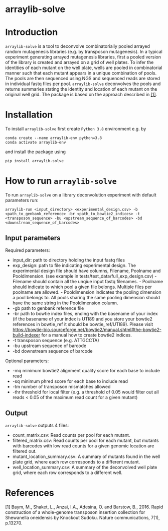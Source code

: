 # arraylib-solve

# Introduction

`arraylib-solve` is a tool to deconvolve combinatorially pooled arrayed random mutagenesis libraries (e.g. by transposon mutagenesis). In a typical experiment generating arrayed mutagenesis libraries, first a pooled version of the library is created and arrayed on a grid of well plates. To infer the identities of each mutant on the well plate, wells are pooled in combinatorial manner such that each mutant appears in a unique combination of pools. The pools are then sequenced using NGS and sequenced reads are stored in individual fastq files per pool. `arraylib-solve` deconvolves the pools and returns summaries stating the identity and location of each mutant on the original well grid. The package is based on the approach described in [[1]](#1).

# Installation

To install `arraylib-solve` first create `Python 3.8` environment e.g. by

```
conda create --name arraylib-env python=3.8
conda activate arraylib-env
```

and install the package using 

```
pip install arraylib-solve
```


# How to run `arraylib-solve`

To run `arraylib-solve` on a library deconvolution experiment with default parameters run:

```
arraylib-run <input_directory> <experimental_design.csv> -b <path_to_genbank_reference> -br <path_to_bowtie2_indices> -t <transposon_sequence> -bu <upstream_sequence_of_barcodes> -bd <downstream_sequence_of_barcodes>
```

## Input parameters

Required parameters:
* input_dir: path to directory holding the input fastq files
* exp_design: path to file indicating experimental design. The experimental design file 
       should have columns, Filename, Poolname and Pooldimension. (see example in tests/test_data/full_exp_design.csv)
       - Filename should contain all the unqiue input fastq filenames.
       - Poolname should indicate to which pool a given file belongs. Multiple files per poolname are allowed.
       - Pooldimension indicates the pooling dimension a pool belongs to. All pools sharing the same pooling dimension should have the same string in the Pooldimension column. 
* -gb path to genbank reference file
* -br path to bowtie index files, ending with the basename of your index (if the basename of your index is UTI89 and you store your bowtie2 references in bowtie_ref it should be bowtie_ref/UTI89). Please visit https://bowtie-bio.sourceforge.net/bowtie2/manual.shtml#the-bowtie2-build-indexer for a manual how to create bowtie2 indices.
* -t transposon sequence (e.g. ATTGCCTA)
* -bu upstream sequence of barcode
* -bd downstream sequence of barcode

Optional parameters:
* -mq minimum bowtie2 alignment quality score for each base to include read
* -sq minimum phred score for each base to include read
* -tm number of transposon mismatches allowed
* -thr threshold for local filter (e.g. a threshold of 0.05 would filter out all reads < 0.05 of the maximum read count for a given mutant)

## Output

`arraylib-solve` outputs 4 files: 
* count_matrix.csv: Read counts per pool for each mutant.
* filtered_matrix.csv: Read counts per pool for each mutant, but mutants with barcodes with low read counts for a given genomic location are filtered out.
* mutant_location_summary.csv: A summary of mutants found in the well plate grid, where each row corresponds to a different mutant.
* well_location_summary.csv: A summary of the deconvolved well plate grid, where each row corresponds to a different well.



# References
<a id="1">[1]</a> 
Baym, M., Shaket, L., Anzai, I.A., Adesina, O. and Barstow, B., 2016. Rapid construction of a whole-genome transposon insertion collection for Shewanella oneidensis by Knockout Sudoku. Nature communications, 7(1), p.13270.

